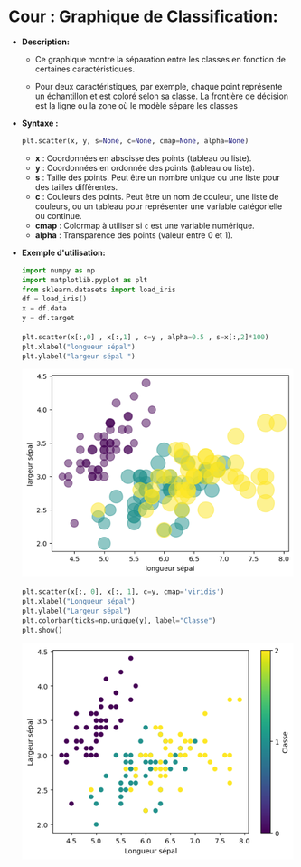# Cour  : **Graphique de Classification:**

-   **Description:**

    -   Ce graphique montre la séparation entre les classes en fonction de certaines caractéristiques.

    -   Pour deux caractéristiques, par exemple, chaque point représente un échantillon et est coloré selon sa classe. La frontière de décision est la ligne ou la zone où le modèle sépare les classes

-   **Syntaxe :**

    ```python
    plt.scatter(x, y, s=None, c=None, cmap=None, alpha=None)
    ```

    -   **x** : Coordonnées en abscisse des points (tableau ou liste).
    -   **y** : Coordonnées en ordonnée des points (tableau ou liste).
    -   **s** : Taille des points. Peut être un nombre unique ou une liste pour des tailles différentes.
    -   **c** : Couleurs des points. Peut être un nom de couleur, une liste de couleurs, ou un tableau pour représenter une variable catégorielle ou continue.
    -   **cmap** : Colormap à utiliser si `c` est une variable numérique.
    -   **alpha** : Transparence des points (valeur entre 0 et 1).

-   **Exemple d'utilisation:**

    ```python
    import numpy as np
    import matplotlib.pyplot as plt
    from sklearn.datasets import load_iris
    df = load_iris()
    x = df.data
    y = df.target

    plt.scatter(x[:,0] , x[:,1] , c=y , alpha=0.5 , s=x[:,2]*100)
    plt.xlabel("longueur sépal")
    plt.ylabel("largeur sépal ")
    ```

    ![alt text](images/scatter.png)

    ```python
    plt.scatter(x[:, 0], x[:, 1], c=y, cmap='viridis')
    plt.xlabel("Longueur sépal")
    plt.ylabel("Largeur sépal")
    plt.colorbar(ticks=np.unique(y), label="Classe")
    plt.show()

    ```

    
    ![alt text](images/scatter-2.png)



